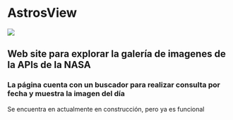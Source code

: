 <div class="container">
  <h1>AstrosView</h1>
</div>

<div class="container">
  <img src="https://github.com/user-attachments/assets/cbe469e6-a06e-4e70-8bfe-3cb8d9d6e50f">
</div>

<div class="container">
  <h2>Web site para explorar la galería de imagenes de la APIs de la NASA</h2>
  <h3>La página cuenta con un buscador para realizar consulta por fecha y muestra la imagen del día</h3>
  <p>Se encuentra en actualmente en construcción, pero ya es funcional</p>
</div>



